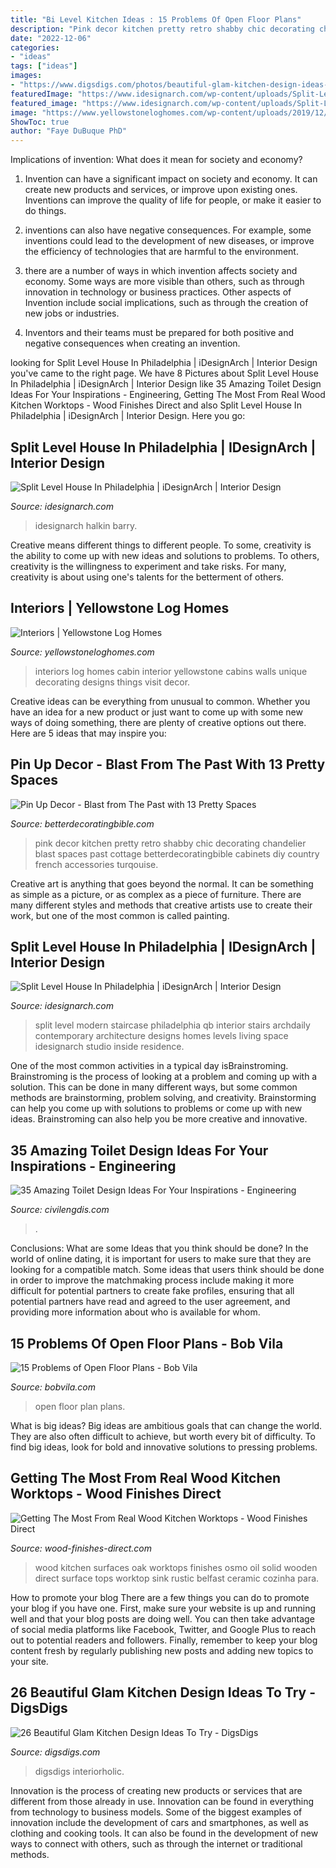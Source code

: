 ```yaml
---
title: "Bi Level Kitchen Ideas : 15 Problems Of Open Floor Plans"
description: "Pink decor kitchen pretty retro shabby chic decorating chandelier blast spaces past cottage betterdecoratingbible cabinets diy country french accessories turqouise"
date: "2022-12-06"
categories:
- "ideas"
tags: ["ideas"]
images:
- "https://www.digsdigs.com/photos/beautiful-glam-kitchen-design-ideas-to-try-6-554x695.jpg"
featuredImage: "https://www.idesignarch.com/wp-content/uploads/Split-Level-House_9.jpg"
featured_image: "https://www.idesignarch.com/wp-content/uploads/Split-Level-House_11.jpg"
image: "https://www.yellowstoneloghomes.com/wp-content/uploads/2019/12/8L734505_2-768x1160.jpg"
ShowToc: true
author: "Faye DuBuque PhD"
---
```



Implications of invention: What does it mean for society and economy?
1. Invention can have a significant impact on society and economy. It can create new products and services, or improve upon existing ones. Inventions can improve the quality of life for people, or make it easier to do things.
2. inventions can also have negative consequences. For example, some inventions could lead to the development of new diseases, or improve the efficiency of technologies that are harmful to the environment.

3. there are a number of ways in which invention affects society and economy. Some ways are more visible than others, such as through innovation in technology or business practices. Other aspects of Invention include social implications, such as through the creation of new jobs or industries.

4. Inventors and their teams must be prepared for both positive and negative consequences when creating an invention.

	

		
looking for Split Level House In Philadelphia | iDesignArch | Interior Design you've came to the right page. We have 8 Pictures about Split Level House In Philadelphia | iDesignArch | Interior Design like 35 Amazing Toilet Design Ideas For Your Inspirations - Engineering, Getting The Most From Real Wood Kitchen Worktops - Wood Finishes Direct and also Split Level House In Philadelphia | iDesignArch | Interior Design. Here you go:
		
    
## Split Level House In Philadelphia | IDesignArch | Interior Design

<img loading=lazy src="https://www.idesignarch.com/wp-content/uploads/Split-Level-House_11.jpg" onerror="this.onerror=null;this.src='https://tse4.mm.bing.net/th?id=OIP.VL3ZBKMM722w896SZjbB5QHaJ4&amp;pid=15.1';" alt="Split Level House In Philadelphia | iDesignArch | Interior Design">

_Source: idesignarch.com_

>idesignarch halkin barry. 

	

Creative means different things to different people. To some, creativity is the ability to come up with new ideas and solutions to problems. To others, creativity is the willingness to experiment and take risks. For many, creativity is about using one's talents for the betterment of others.

    
## Interiors | Yellowstone Log Homes

<img loading=lazy src="https://www.yellowstoneloghomes.com/wp-content/uploads/2019/12/8L734505_2-768x1160.jpg" onerror="this.onerror=null;this.src='https://tse1.mm.bing.net/th?id=OIP.vmpDd3WQbDgFx2mGqllY2AHaLL&amp;pid=15.1';" alt="Interiors | Yellowstone Log Homes">

_Source: yellowstoneloghomes.com_

>interiors log homes cabin interior yellowstone cabins walls unique decorating designs things visit decor. 

	

Creative ideas can be everything from unusual to common. Whether you have an idea for a new product or just want to come up with some new ways of doing something, there are plenty of creative options out there. Here are 5 ideas that may inspire you: 

    
## Pin Up Decor - Blast From The Past With 13 Pretty Spaces

<img loading=lazy src="http://betterdecoratingbible.com/wp-content/uploads/2013/10/floral-pin-up-kitchen-retro-50s-style-pink-turqouise-blue-green-chandelier-chairs-better-decorating-bible-blog.jpg" onerror="this.onerror=null;this.src='https://tse4.mm.bing.net/th?id=OIP.uNkdjm18qGE0ZZGLMwYmvQHaKX&amp;pid=15.1';" alt="Pin Up Decor - Blast from The Past with 13 Pretty Spaces">

_Source: betterdecoratingbible.com_

>pink decor kitchen pretty retro shabby chic decorating chandelier blast spaces past cottage betterdecoratingbible cabinets diy country french accessories turqouise. 

	

Creative art is anything that goes beyond the normal. It can be something as simple as a picture, or as complex as a piece of furniture. There are many different styles and methods that creative artists use to create their work, but one of the most common is called painting.

    
## Split Level House In Philadelphia | IDesignArch | Interior Design

<img loading=lazy src="https://www.idesignarch.com/wp-content/uploads/Split-Level-House_9.jpg" onerror="this.onerror=null;this.src='https://tse4.mm.bing.net/th?id=OIP.hosxgpO3cxOY8AN4FRjYLAHaJ4&amp;pid=15.1';" alt="Split Level House In Philadelphia | iDesignArch | Interior Design">

_Source: idesignarch.com_

>split level modern staircase philadelphia qb interior stairs archdaily contemporary architecture designs homes levels living space idesignarch studio inside residence. 

	

One of the most common activities in a typical day isBrainstroming. Brainstroming is the process of looking at a problem and coming up with a solution. This can be done in many different ways, but some common methods are brainstorming, problem solving, and creativity. Brainstorming can help you come up with solutions to problems or come up with new ideas. Brainstroming can also help you be more creative and innovative.

    
## 35 Amazing Toilet Design Ideas For Your Inspirations - Engineering

<img loading=lazy src="https://civilengdis.com/wp-content/uploads/2020/12/file1441023937-800x1066.jpg" onerror="this.onerror=null;this.src='https://tse4.mm.bing.net/th?id=OIP.ICXDN46UdQm96_YS02EHVQHaJ3&amp;pid=15.1';" alt="35 Amazing Toilet Design Ideas For Your Inspirations - Engineering">

_Source: civilengdis.com_

>. 

	

Conclusions: What are some Ideas that you think should be done?
In the world of online dating, it is important for users to make sure that they are looking for a compatible match. Some ideas that users think should be done in order to improve the matchmaking process include making it more difficult for potential partners to create fake profiles, ensuring that all potential partners have read and agreed to the user agreement, and providing more information about who is available for whom.

    
## 15 Problems Of Open Floor Plans - Bob Vila

<img loading=lazy src="https://empire-s3-production.bobvila.com/slides/29547/original/expensive_to_build_open_floor_plan.jpeg?1545168264" onerror="this.onerror=null;this.src='https://tse1.mm.bing.net/th?id=OIP.TlVlHsV3l-GIiFGfQG9pSQHaFX&amp;pid=15.1';" alt="15 Problems of Open Floor Plans - Bob Vila">

_Source: bobvila.com_

>open floor plan plans. 

	

What is big ideas?
Big ideas are ambitious goals that can change the world. They are also often difficult to achieve, but worth every bit of difficulty. To find big ideas, look for bold and innovative solutions to pressing problems.

    
## Getting The Most From Real Wood Kitchen Worktops - Wood Finishes Direct

<img loading=lazy src="https://www.wood-finishes-direct.com/blog/wp-content/uploads/2012/02/Osmo-Top-Oil-3058-On-Kitchen-Work-Surfaces-.JPG" onerror="this.onerror=null;this.src='https://tse4.mm.bing.net/th?id=OIP.BZIPB9UwT2xsUINNtjks3gHaE1&amp;pid=15.1';" alt="Getting The Most From Real Wood Kitchen Worktops - Wood Finishes Direct">

_Source: wood-finishes-direct.com_

>wood kitchen surfaces oak worktops finishes osmo oil solid wooden direct surface tops worktop sink rustic belfast ceramic cozinha para. 

	

How to promote your blog
There are a few things you can do to promote your blog if you have one. First, make sure your website is up and running well and that your blog posts are doing well. You can then take advantage of social media platforms like Facebook, Twitter, and Google Plus to reach out to potential readers and followers. Finally, remember to keep your blog content fresh by regularly publishing new posts and adding new topics to your site.

    
## 26 Beautiful Glam Kitchen Design Ideas To Try - DigsDigs

<img loading=lazy src="https://www.digsdigs.com/photos/beautiful-glam-kitchen-design-ideas-to-try-6-554x695.jpg" onerror="this.onerror=null;this.src='https://tse4.mm.bing.net/th?id=OIP.T3Q84Lret_qH-evfg1zDQAHaJS&amp;pid=15.1';" alt="26 Beautiful Glam Kitchen Design Ideas To Try - DigsDigs">

_Source: digsdigs.com_

>digsdigs interiorholic. 

	

Innovation is the process of creating new products or services that are different from those already in use. Innovation can be found in everything from technology to business models. Some of the biggest examples of innovation include the development of cars and smartphones, as well as clothing and cooking tools. It can also be found in the development of new ways to connect with others, such as through the internet or traditional methods.

